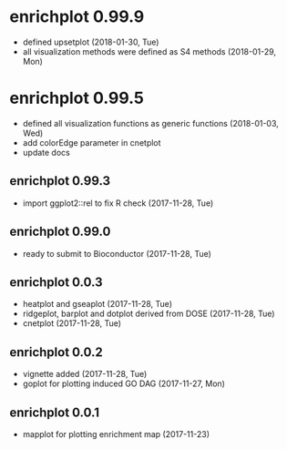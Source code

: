 # enrichplot 0.99.9

+ defined upsetplot (2018-01-30, Tue)
+ all visualization methods were defined as S4 methods (2018-01-29, Mon)

# enrichplot 0.99.5

+ defined all visualization functions as generic functions (2018-01-03, Wed)
+ add colorEdge parameter in cnetplot
+ update docs

enrichplot 0.99.3
------------------------
 + import ggplot2::rel to fix R check (2017-11-28, Tue)

enrichplot 0.99.0
------------------------
 + ready to submit to Bioconductor (2017-11-28, Tue)

enrichplot 0.0.3
------------------------
 + heatplot and gseaplot (2017-11-28, Tue)
 + ridgeplot, barplot and dotplot derived from DOSE (2017-11-28, Tue)
 + cnetplot (2017-11-28, Tue)

enrichplot 0.0.2
------------------------
 + vignette added (2017-11-28, Tue)
 + goplot for plotting induced GO DAG (2017-11-27, Mon)

enrichplot 0.0.1
------------------------
 + mapplot for plotting enrichment map (2017-11-23)
